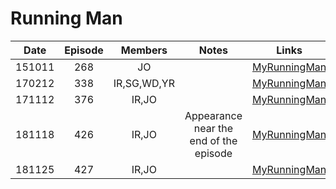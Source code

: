 # Running Man


|  Date  | Episode |   Members   |                 Notes                  |                        Links                        |
|:------:|:-------:|:-----------:|:--------------------------------------:|:---------------------------------------------------:|
| 151011 |   268   |     JO      |                                        | [MyRunningMan](https://www.myrunningman.com/ep/268) |
| 170212 |   338   | IR,SG,WD,YR |                                        | [MyRunningMan](https://www.myrunningman.com/ep/338) |
| 171112 |   376   |    IR,JO    |                                        | [MyRunningMan](https://www.myrunningman.com/ep/376) |
| 181118 |   426   |    IR,JO    | Appearance near the end of the episode | [MyRunningMan](https://www.myrunningman.com/ep/426) |
| 181125 |   427   |    IR,JO    |                                        | [MyRunningMan](https://www.myrunningman.com/ep/427) |

&#x200b;

